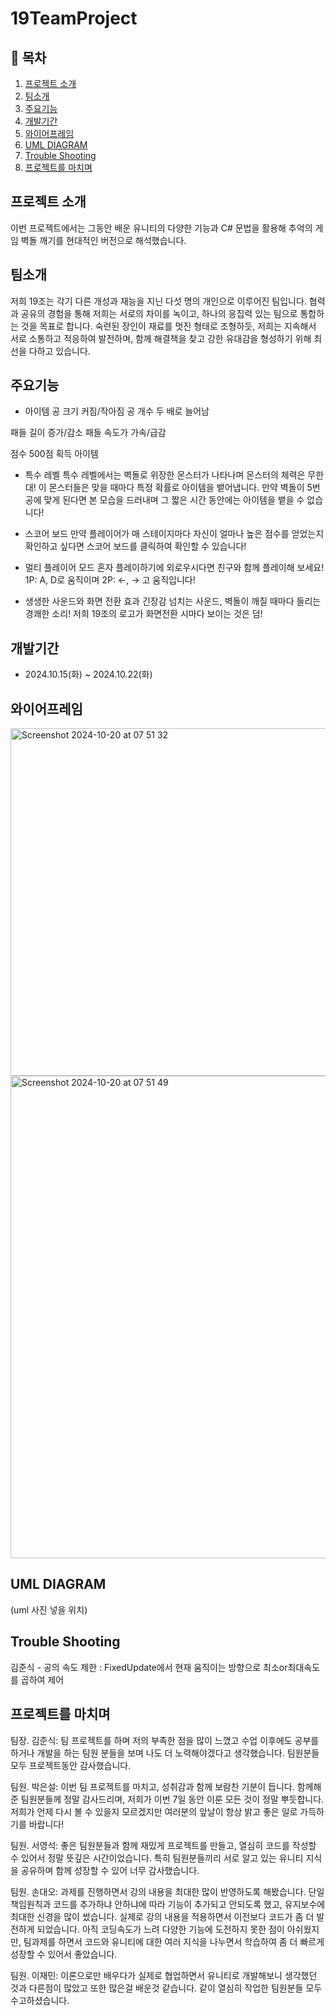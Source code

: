 # 19TeamProject

## 📖 목차
1. [프로젝트 소개](#프로젝트-소개)
2. [팀소개](#팀소개)
3. [주요기능](#주요기능)
4. [개발기간](#개발기간)
5. [와이어프레임](#와이어프레임)
6. [UML DIAGRAM](#uml-diagram)
7. [Trouble Shooting](#trouble-shooting)
8. [프로젝트를 마치며](#프로젝트를-마치며)
    
## 프로젝트 소개
이번 프로젝트에서는 그동안 배운 유니티의 다양한 기능과 C# 문법을 활용해 추억의 게임 벽돌 깨기를 현대적인 버전으로 해석했습니다.

## 팀소개
저희 19조는 각기 다른 개성과 재능을 지닌 다섯 명의 개인으로 이루어진 팀입니다. 협력과 공유의 경험을 통해 저희는 서로의 차이를 녹이고, 하나의 응집력 있는 팀으로 통합하는 것을 목표로 합니다. 숙련된 장인이 재료를 멋진 형태로 조형하듯, 저희는 지속해서 서로 소통하고 적응하여 발전하며, 함께 해결책을 찾고 강한 유대감을 형성하기 위해 최선을 다하고 있습니다.

## 주요기능

- 아이템
공 크기 커짐/작아짐
공 개수 두 배로 늘어남

패들 길이 증가/감소
패들 속도가 가속/급감

점수 500점 획득 아이템

- 특수 레벨
특수 레벨에서는 벽돌로 위장한 몬스터가 나타나며 몬스터의 체력은 무한대! 이 몬스터들은 맞을 때마다 특정 확률로 아이템을 뱉어냅니다. 만약 벽돌이 5번 공에 맞게 된다면 본 모습을 드러내며 그 짧은 시간 동안에는 아이템을 뱉을 수 없습니다!

- 스코어 보드
만약 플레이어가 매 스테이지마다 자신이 얼마나 높은 점수를 얻었는지 확인하고 싶다면 스코어 보드를 클릭하여 확인할 수 있습니다!

- 멀티 플레이어 모드
혼자 플레이하기에 외로우시다면 친구와 함께 플레이해 보세요! 1P: A, D로 움직이며 2P: <-, -> 고 움직입니다!

- 생생한 사운드와 화면 전환 효과
긴장감 넘치는 사운드, 벽돌이 깨질 때마다 들리는 경쾌한 소리! 저희 19조의 로고가 화면전환 시마다 보이는 것은 덤!

## 개발기간
- 2024.10.15(화) ~ 2024.10.22(화)

## 와이어프레임
<img width="556" alt="Screenshot 2024-10-20 at 07 51 32" src="https://github.com/user-attachments/assets/ff0b0b7d-c782-4fd3-b884-d25aed019ea2">
<img width="772" alt="Screenshot 2024-10-20 at 07 51 49" src="https://github.com/user-attachments/assets/ad994364-8a0d-4183-9e15-c2d15432e18a">

## UML DIAGRAM
(uml 사진 넣을 위치)

## Trouble Shooting

김준식 - 공의 속도 제한 : FixedUpdate에서 현재 움직이는 방향으로 최소or최대속도를 곱하여 제어

## 프로젝트를 마치며

팀장. 김준식: 팀 프로젝트를 하며 저의 부족한 점을 많이 느꼈고 수업 이후에도 공부를 하거나 개발을 하는 팀원 분들을 보며 나도 더 노력해야겠다고 생각했습니다. 팀원분들 모두 프로젝트동안 감사했습니다.

팀원. 박은설: 이번 팀 프로젝트를 마치고, 성취감과 함께 보람찬 기분이 듭니다. 함께해 준 팀원분들께 정말 감사드리며, 저희가 이번 7일 동안 이룬 모든 것이 정말 뿌듯합니다. 저희가 언제 다시 볼 수 있을지 모르겠지만 여러분의 앞날이 항상 밝고 좋은 일로 가득하기를 바랍니다!

팀원. 서영석: 좋은 팀원분들과 함께 재밌게 프로젝트를 만들고, 열심히 코드를 작성할 수 있어서 정말 뜻깊은 시간이었습니다. 특히 팀원분들끼리 서로 알고 있는 유니티 지식을 공유하며 함께 성장할 수 있어 너무 감사했습니다.

팀원. 손대오: 과제를 진행하면서 강의 내용을 최대한 많이 반영하도록 해봤습니다. 단일책임원칙과 코드를 추가하냐 안하냐에 따라 기능이 추가되고 안되도록 했고, 유지보수에 최대한 신경을 많이 썼습니다. 실제로 강의 내용을 적용하면서 이전보다 코드가 좀 더 발전하게 되었습니다. 아직 코딩속도가 느려 다양한 기능에 도전하지 못한 점이 아쉬웠지만, 팀과제를 하면서 코드와 유니티에 대한 여러 지식을 나누면서 학습하여 좀 더 빠르게 성장할 수 있어서 좋았습니다.

팀원. 이재민: 이론으로만 배우다가 실제로 협업하면서 유니티로 개발해보니 생각했던 것과 다른점이 많았고 또한 많은걸 배운것 같습니다. 같이 열심히 작업한 팀원분들 모두 수고하셨습니다.
